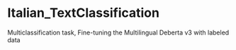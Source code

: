 # Italian_TextClassification
Multiclassification task, Fine-tuning the Multilingual Deberta v3 with labeled data 
